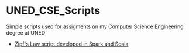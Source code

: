 # UNED_CSE_Scripts

Simple scripts used for assigments on my Computer Science Engineering degree at UNED

- [Zipf's Law script developed in Spark and Scala](https://github.com/ppanero/UNED_CSE_Scripts/tree/master/ZipfsLaw)

